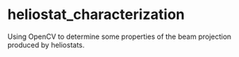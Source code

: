 # heliostat_characterization
Using OpenCV to determine some properties of the beam projection produced by heliostats.
